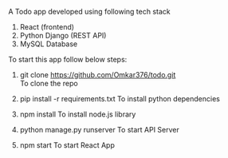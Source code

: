 A Todo app developed using following tech stack
1. React (frontend)
2. Python Django (REST API)
3. MySQL Database

To start this app follow below steps:

1. git clone https://github.com/Omkar376/todo.git  
  To clone the repo
  
2. pip install -r requirements.txt
  To install python dependencies
 
3. npm install
  To install node.js library
 
4. python manage.py runserver
  To start API Server
  
5. npm start
  To start React App
